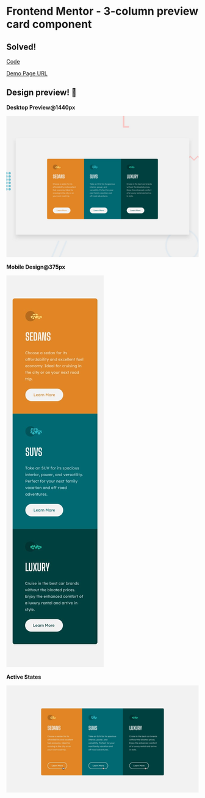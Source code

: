 # Frontend Mentor - 3-column preview card component

## Solved! 

[Code](https://github.com/natarajchakraborty/three-column-preview-card)

[Demo Page URL](https://natarajchakraborty.github.io/three-column-preview-card)

## Design preview! 👋

**Desktop Preview@1440px**

![Desktop](./design/desktop-preview.jpg)

**Mobile Design@375px**

![Mobile](./design/mobile-design.jpg)

**Active States**

![active](./design/active-states.jpg)



